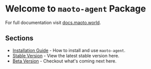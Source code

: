 # Welcome to `maoto-agent` Package

For full documentation visit [docs.maoto.world](https://docs.maoto.world).

## Sections

* [Installation Guide](installation.md) - How to install and use `maoto-agent`.
* [Stable Version](stable/api.md) - View the latest stable version here.
* [Beta Version](beta/api.md) - Checkout what's coming next here.
